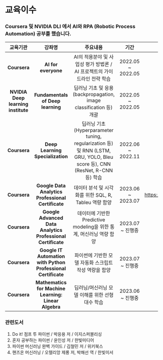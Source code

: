 # 교육이수

### **Coursera** 및 **NVIDIA DLI** 에서 AI와 RPA (Robotic Process Automation) 공부를 했습니다.

| 교육기관    | 강좌명          | 주요내용          |기간                            | 수료증   |
 :-----------: | :---------------: |:----------------:|:------------------------------:| :----------:|
|    **Coursera**  | **AI for everyone** | AI의 적용분야 및 사업성 평가 방법론 / AI 프로젝트의 가이드라인 전략 학습 | 2022.05 ~ 2022.05 | https://www.coursera.org/account/accomplishments/certificate/HKVAWDUMET2S |
|    **NVIDIA Deep learning institute**    | **Fundamentals of Deep learning** | 딥러닝 기초 및 응용 (backpropagation, image classification 등) 개괄 | 2022.05 ~ 2022.05 | https://courses.nvidia.com/certificates/1bcdc277b14c48bebec4ad0ebe8bbdad/ |
|   **Coursera**    | **Deep Learning Specialization** | 딥러닝 기초 (Hyperparameter tuning, regularization 등) 및 RNN (LSTM, GRU, YOLO, Bleu score 등), CNN (ResNet, R-CNN 등) 학습 | 2022.06 ~ 2022.11 | https://coursera.org/share/aeec8bb5be59489c3fdadb17534e4241 |
|   **Coursera**    | **Google Data Analytics Professional Certificate**  | 데이터 분석 및 시각화를 위한 SQL, R, Tableu 역량 함양 | 2023.06 ~ 2023.07 | https://www.coursera.org/account/accomplishments/specialization/certificate/C7QQ584PEQLM |
|   **Coursera**    | **Google Advanced Data Analytics Professional Certificate**  | 데이터에 기반한 Predictive modeling을 위한 통계, 머신러닝 역량 함양 | 2023.07 ~ 진행중 | N/A |
|   **Coursera**    | **Google IT Automation with Python Professional Certificate**  | 파이썬에 기반한 모델 자동화 스크립트 작성 역량을 함양 | 2023.07 ~ 진행중 | N/A |
|   **Coursera**    | **Mathematics for Machine Learning: Linear Algebra**  | 딥러닝/머신러닝 모델 이해를 위한 선형대수 학습 | 2023.06 ~ 진행중 | N/A |

### 관련도서
1. Do it! 점프 투 파이썬 / 박응용 저 / 이지스퍼블리싱
2. 혼자 공부하는 파이썬 / 윤인성 저 / 한빛미디어
3. 파이썬 머신러닝 완벽 가이드 / 김철민 저 / 위키북스
4. 핸즈온 머신러닝 / 오렐리앙 제롱 저, 박해선 역 / 한빛미서
